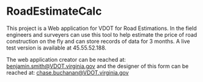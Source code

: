 # RoadEstimateCalc
This project is a Web application for VDOT for Road Estimations. In the field engineers and surveyers can use this tool to help estimate the price of road construction on the fly and can store records of data for 3 months. A live test version is available at 45.55.52.188.

The web application creator can be reached at: benjamin.smith@VDOT.virginia.gov and the designer of this form can be reached at: chase.buchanan@VDOT.virginia.gov
